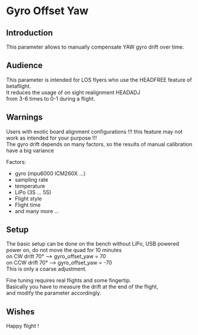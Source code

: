 # Gyro Offset Yaw

## Introduction

This parameter allows to manually compensate YAW gyro drift over time.

## Audience

This parameter is intended for LOS flyers who use the HEADFREE feature of betaflight.  
 It reduces the usage of on sight realignment HEADADJ  
 from 3-6 times to 0-1 during a flight.

## Warnings

Users with exotic board alignment configurations !!! this feature may not work as intended for your purpose !!!  
The gyro drift depends on many factors, so the results of manual calibration have a big variance

Factors:

- gyro (mpu6000 ICM260X ...)
- sampling rate
- temperature
- LiPo (3S ... 5S)
- Flight style
- Flight time
- and many more ...

## Setup

The basic setup can be done on the bench without LiPo, USB powered  
power on, do not move the quad for 10 minutes  
on CW drift 70° --> gyro_offset_yaw = 70  
on CCW drift 70° --> gyro_offset_yaw = -70  
This is only a coarse adjustment.

Fine tuning requires real flights and some fingertip.  
Basically you have to measure the drift at the end of the flight,  
and modify the parameter accordingly.

## Wishes

Happy flight !
